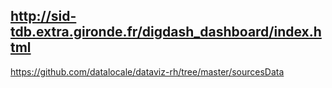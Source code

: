 http://sid-tdb.extra.gironde.fr/digdash_dashboard/index.html
-------
https://github.com/datalocale/dataviz-rh/tree/master/sourcesData
